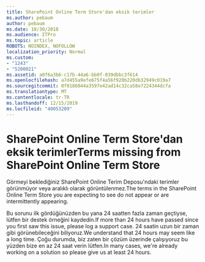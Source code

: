 ```yaml
---
title: SharePoint Online Term Store'dan eksik terimler
ms.author: pebaum
author: pebaum
ms.date: 10/30/2018
ms.audience: ITPro
ms.topic: article
ROBOTS: NOINDEX, NOFOLLOW
localization_priority: Normal
ms.custom:
- "1243"
- "5200021"
ms.assetid: a0f6a3b6-c17b-44a6-bb0f-039dbbc3f614
ms.openlocfilehash: a7d455a9efe675f4a56f920b220db32949c019a7
ms.sourcegitcommit: 0f0186044a3597e42ad14c32ca58e7224344dcfa
ms.translationtype: MT
ms.contentlocale: tr-TR
ms.lasthandoff: 12/15/2019
ms.locfileid: "40053209"
---
```

# <a name="terms-missing-from-sharepoint-online-term-store"></a><span data-ttu-id="a9a4d-102">SharePoint Online Term Store'dan eksik terimler</span><span class="sxs-lookup"><span data-stu-id="a9a4d-102">Terms missing from SharePoint Online Term Store</span></span>

<span data-ttu-id="a9a4d-103">Görmeyi beklediğiniz SharePoint Online Terim Deposu'ndaki terimler görünmüyor veya aralıklı olarak görüntülenmez.</span><span class="sxs-lookup"><span data-stu-id="a9a4d-103">The terms in the SharePoint Online Term Store you are expecting to see do not appear or are intermittently appearing.</span></span>
  
<span data-ttu-id="a9a4d-104">Bu sorunu ilk gördüğünüzden bu yana 24 saatten fazla zaman geçtiyse, lütfen bir destek örneğini kaydedin.</span><span class="sxs-lookup"><span data-stu-id="a9a4d-104">If more than 24 hours have passed since you first saw this issue, please log a support case.</span></span> <span data-ttu-id="a9a4d-105">24 saatin uzun bir zaman gibi görünebileceğini biliyoruz.</span><span class="sxs-lookup"><span data-stu-id="a9a4d-105">We understand that 24 hours may seem like a long time.</span></span> <span data-ttu-id="a9a4d-106">Çoğu durumda, biz zaten bir çözüm üzerinde çalışıyoruz bu yüzden bize en az 24 saat verin lütfen.</span><span class="sxs-lookup"><span data-stu-id="a9a4d-106">In many cases, we're already working on a solution so please give us at least 24 hours.</span></span>
  